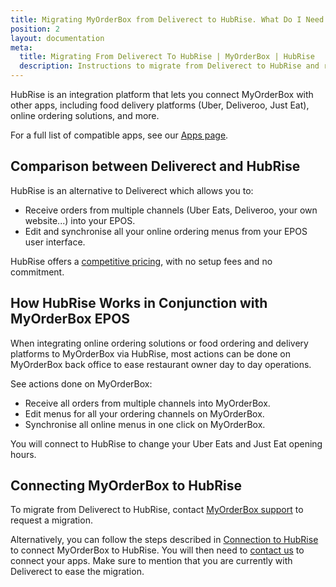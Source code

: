 ```yaml
---
title: Migrating MyOrderBox from Deliverect to HubRise. What Do I Need to Know?
position: 2
layout: documentation
meta:
  title: Migrating From Deliverect To HubRise | MyOrderBox | HubRise
  description: Instructions to migrate from Deliverect to HubRise and receive orders in MyOrderBox.
---
```


HubRise is an integration platform that lets you connect MyOrderBox with other apps, including food delivery platforms (Uber, Deliveroo, Just Eat), online ordering solutions, and more.

For a full list of compatible apps, see our [Apps page](/apps).

## Comparison between Deliverect and HubRise

HubRise is an alternative to Deliverect which allows you to:

- Receive orders from multiple channels (Uber Eats, Deliveroo, your own website...) into your EPOS.
- Edit and synchronise all your online ordering menus from your EPOS user interface.

HubRise offers a [competitive pricing](/pricing), with no setup fees and no commitment.

## How HubRise Works in Conjunction with MyOrderBox EPOS

When integrating online ordering solutions or food ordering and delivery platforms to MyOrderBox via HubRise, most actions can be done on MyOrderBox back office to ease restaurant owner day to day operations.

See actions done on MyOrderBox:

- Receive all orders from multiple channels into MyOrderBox.
- Edit menus for all your ordering channels on MyOrderBox.
- Synchronise all online menus in one click on MyOrderBox.

You will connect to HubRise to change your Uber Eats and Just Eat opening hours.

## Connecting MyOrderBox to HubRise

To migrate from Deliverect to HubRise, contact [MyOrderBox support](mailto:support@myorderboxhq.com) to request a migration.

Alternatively, you can follow the steps described in [Connection to HubRise](/apps/myorderbox/connect-hubrise) to connect MyOrderBox to HubRise. You will then need to [contact us](mailto:support@hubrise.com) to connect your apps. Make sure to mention that you are currently with Deliverect to ease the migration.
